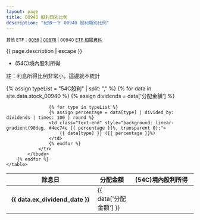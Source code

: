 ```yaml
---
layout: page
title: 00940 股利類別比例
description: "紀錄一下 00940 股利類別比例"
---
```


<small>其他 ETF：[0056](0056) | [00878](00878) | 00940</small>
<small>[ETF 相關資料](etf)</small>

{{ page.description | escape }}

- (54C)境內股利所得

註：利息所得比例非常小，這邊就不統計

<div class="table-responsive">
    <table>
        <thead>
            <tr class="text-center">
                <th scope="col" style="width: 16%; white-space: nowrap">除息日</th>
                <th scope="col" style="width: 16%; white-space: nowrap">分配金額</th>
                <th scope="col" style="width: 22%; white-space: nowrap">(54C)境內股利所得</th>
            </tr>
        </thead>
        {% assign typeList = "54C股利" | split: "," %}
        {% for data in site.data.stock_00940 %}
            <tbody>
                <tr>
                    <th scope="row" class="text-center" style="white-space: nowrap">{{ data.ex_dividend_date }}</th>
                    <td class="text-end">{{ data['分配金額'] }}</td>
                    {% assign dividends = data['分配金額'] %}

                    {% for type in typeList %}
                    {% assign percentage = data[type] | divided_by: dividends | times: 100 | round %}
                    <td class="text-end" style="background: linear-gradient(90deg, #4ec74e {{ percentage }}%, transparent 0);">
                        {{ data[type] }} ({{ percentage }}%)
                    </td>
                    {% endfor %}
                </tr>
            </tbody>
        {% endfor %}
    </table>
</div>
